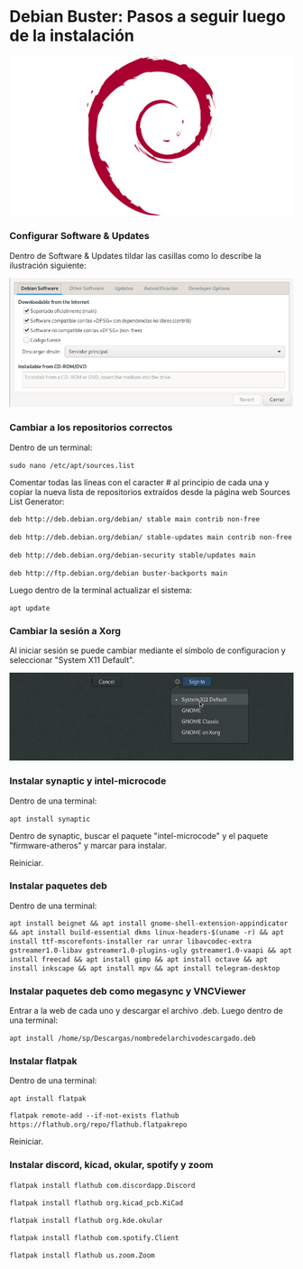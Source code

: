 # Debian Buster: Pasos a seguir luego de la instalación

![debian](/debian-logo-1024x576.png)

### Configurar Software & Updates

Dentro de Software & Updates tildar las casillas como lo describe la ilustración siguiente:

![software&updates](/C1.png)

### Cambiar a los repositorios correctos

Dentro de un terminal:

`sudo nano /etc/apt/sources.list`

Comentar todas las líneas con el caracter # al principio de cada una y copiar la nueva lista de repositorios extraídos desde la página web Sources List Generator:

```
deb http://deb.debian.org/debian/ stable main contrib non-free

deb http://deb.debian.org/debian/ stable-updates main contrib non-free

deb http://deb.debian.org/debian-security stable/updates main

deb http://ftp.debian.org/debian buster-backports main
``` 
Luego dentro de la terminal actualizar el sistema:

`apt update`

### Cambiar la sesión a Xorg

Al iniciar sesión se puede cambiar mediante el símbolo de configuracion y seleccionar "System X11 Default".

![xorg](/C2.jpeg)

### Instalar synaptic y intel-microcode

Dentro de una terminal:

`apt install synaptic`

Dentro de synaptic, buscar el paquete "intel-microcode" y el paquete "firmware-atheros" y marcar para instalar.

Reiniciar.

### Instalar paquetes deb

Dentro de una terminal:

```
apt install beignet && apt install gnome-shell-extension-appindicator && apt install build-essential dkms linux-headers-$(uname -r) && apt install ttf-mscorefonts-installer rar unrar libavcodec-extra gstreamer1.0-libav gstreamer1.0-plugins-ugly gstreamer1.0-vaapi && apt install freecad && apt install gimp && apt install octave && apt install inkscape && apt install mpv && apt install telegram-desktop
```

### Instalar paquetes deb como megasync y VNCViewer 

Entrar a la web de cada uno y descargar el archivo .deb. Luego dentro de una terminal:

`apt install /home/sp/Descargas/nombredelarchivodescargado.deb`
 
### Instalar flatpak

Dentro de una terminal:

`apt install flatpak`

```
flatpak remote-add --if-not-exists flathub https://flathub.org/repo/flathub.flatpakrepo
```

Reiniciar.


### Instalar discord, kicad, okular, spotify y zoom

`flatpak install flathub com.discordapp.Discord`

`flatpak install flathub org.kicad_pcb.KiCad`

`flatpak install flathub org.kde.okular`

`flatpak install flathub com.spotify.Client`

`flatpak install flathub us.zoom.Zoom`
